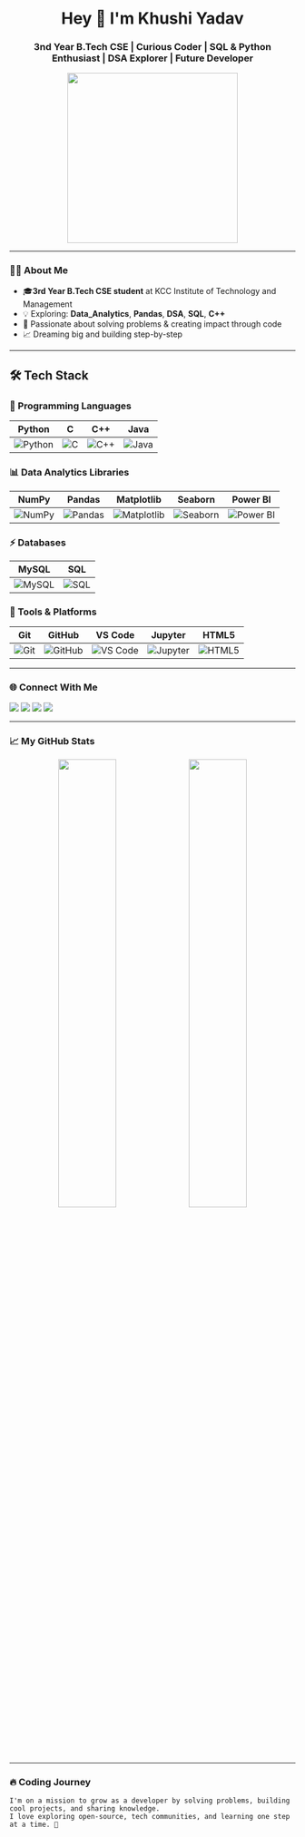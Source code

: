 <!-- WELCOME BANNER -->
<h1 align="center">Hey 👋 I'm Khushi Yadav</h1>
<h3 align="center">3nd Year B.Tech CSE | Curious Coder | SQL & Python Enthusiast | DSA Explorer | Future Developer</h3>

<p align="center">
 <img src="https://github.com/user-attachments/assets/2de0fdc4-4891-4f2a-90ed-179533f097fe
" width="300" />

</p>

---

### 👩‍💻 About Me

- 🎓**3rd Year B.Tech CSE student** at KCC Institute of Technology and Management
- 💡 Exploring: **Data_Analytics**, **Pandas**, **DSA**, **SQL**, **C++**
- 🚀 Passionate about solving problems & creating impact through code
- 📈 Dreaming big and building step-by-step

---
## 🛠️ Tech Stack  

### 🚀 Programming Languages  
| Python | C | C++ | Java |
|--------|---|-----|------|
| ![Python](https://img.shields.io/badge/Python-3776AB?style=for-the-badge&logo=python&logoColor=white) | ![C](https://img.shields.io/badge/C-00599C?style=for-the-badge&logo=c&logoColor=white) | ![C++](https://img.shields.io/badge/C++-00599C?style=for-the-badge&logo=cplusplus&logoColor=white) | ![Java](https://img.shields.io/badge/Java-ED8B00?style=for-the-badge&logo=openjdk&logoColor=white) |

### 📊 Data Analytics Libraries  
| NumPy | Pandas | Matplotlib | Seaborn | Power BI |
|-------|--------|------------|---------|----------|
| ![NumPy](https://img.shields.io/badge/Numpy-013243?style=for-the-badge&logo=numpy&logoColor=white) | ![Pandas](https://img.shields.io/badge/Pandas-150458?style=for-the-badge&logo=pandas&logoColor=white) | ![Matplotlib](https://img.shields.io/badge/Matplotlib-000000?style=for-the-badge&logo=plotly&logoColor=white) | ![Seaborn](https://img.shields.io/badge/Seaborn-9E3F9E?style=for-the-badge&logo=plotly&logoColor=white) | ![Power BI](https://img.shields.io/badge/PowerBI-F2C811?style=for-the-badge&logo=powerbi&logoColor=black) |

### ⚡ Databases  
| MySQL | SQL |
|-------|-----|
| ![MySQL](https://img.shields.io/badge/MySQL-4479A1?style=for-the-badge&logo=mysql&logoColor=white) | ![SQL](https://img.shields.io/badge/SQL-003B57?style=for-the-badge&logo=databricks&logoColor=white) |

### 🧰 Tools & Platforms  
| Git | GitHub | VS Code | Jupyter | HTML5 |
|-----|--------|---------|---------|-------|
| ![Git](https://img.shields.io/badge/Git-F05032?style=for-the-badge&logo=git&logoColor=white) | ![GitHub](https://img.shields.io/badge/GitHub-181717?style=for-the-badge&logo=github&logoColor=white) | ![VS Code](https://img.shields.io/badge/VSCode-0078D4?style=for-the-badge&logo=visualstudiocode&logoColor=white) | ![Jupyter](https://img.shields.io/badge/Jupyter-F37626.svg?style=for-the-badge&logo=Jupyter&logoColor=white) | ![HTML5](https://img.shields.io/badge/HTML5-E34F26?style=for-the-badge&logo=html5&logoColor=white) |



---

### 🌐 Connect With Me

<p align="left">
  <a href="mailto:kky957242@gmail.com"><img src="https://img.shields.io/badge/Gmail-D14836?style=flat&logo=gmail&logoColor=white"/></a>
  <a href="https://www.linkedin.com/in/khushi-yadav8757"><img src="https://img.shields.io/badge/LinkedIn-0077B5?style=flat&logo=linkedin&logoColor=white"/></a>
  <a href="https://leetcode.com/u/khushi_kyad/"><img src="https://img.shields.io/badge/LeetCode-FFA116?style=flat&logo=LeetCode&logoColor=black"/></a>
  <a href="https://twitter.com/KhushiYad6204"><img src="https://img.shields.io/badge/Twitter-1DA1F2?style=flat&logo=twitter&logoColor=white"/></a>
</p>

---

### 📈 My GitHub Stats

<p align="center">
  <img src="https://github-readme-stats.vercel.app/api?username=Khushi-yadav8757&show_icons=true&theme=tokyonight" width="45%"/>
  <img src="https://github-readme-stats.vercel.app/api/top-langs/?username=Khushi-yadav8757&layout=compact&theme=tokyonight" width="45%"/>
</p>

---

### 🔥 Coding Journey

```text
I'm on a mission to grow as a developer by solving problems, building cool projects, and sharing knowledge.
I love exploring open-source, tech communities, and learning one step at a time. 🚀
